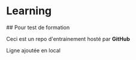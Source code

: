 # Learning

## Pour test de formation

Ceci est un repo d'entrainement hosté par **GitHub**


Ligne ajoutée en local

